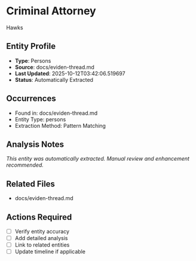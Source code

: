# Criminal Attorney

Hawks

## Entity Profile
- **Type**: Persons
- **Source**: docs/eviden-thread.md
- **Last Updated**: 2025-10-12T03:42:06.519697
- **Status**: Automatically Extracted

## Occurrences
- Found in: docs/eviden-thread.md
- Entity Type: persons
- Extraction Method: Pattern Matching

## Analysis Notes
*This entity was automatically extracted. Manual review and enhancement recommended.*

## Related Files
- docs/eviden-thread.md

## Actions Required
- [ ] Verify entity accuracy
- [ ] Add detailed analysis
- [ ] Link to related entities
- [ ] Update timeline if applicable
